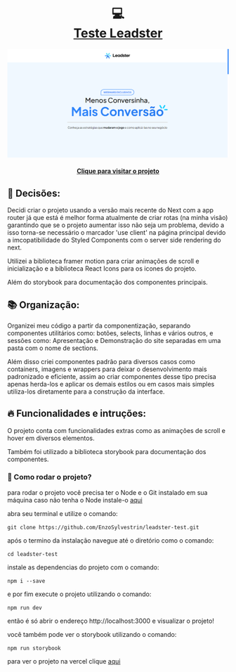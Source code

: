 <h1 align="center">
  💻<br /><a href="https://leadster-test.vercel.app">Teste Leadster</a>
</h1>

![Resultado final do projeto](img-app.png)

<h4 align="center"><a href="https://leadster-test.vercel.app">Clique para visitar o projeto</a></h4>

## 🧠 Decisões:

Decidi criar o projeto usando a versão mais recente do Next com a app router já que está é melhor forma atualmente de criar rotas (na minha visão) garantindo que se o projeto 
aumentar isso não seja um problema, devido a isso torna-se necessário o marcador 'use client' na página principal devido a imcopatibilidade do Styled Components com o 
server side rendering do next.

Utilizei a biblioteca framer motion para criar animações de scroll e inicialização e a biblioteca React Icons para os icones do projeto.

Além do storybook para documentação dos componentes principais.

## 📚 Organização: 

Organizei meu código a partir da componentização, separando componentes utilitários como: botões, selects, linhas e vários outros, e sessões como: Apresentação e 
Demonstração do site separadas em uma pasta com o nome de sections.

Além disso criei componentes padrão para diversos casos como containers, imagens e wrappers para deixar o desenvolvimento mais padronizado e eficiente, assim ao criar
componentes desse tipo precisa apenas herda-los e aplicar os demais estilos ou em casos mais simples utiliza-los diretamente para a construção da interface.

## 🔥 Funcionalidades e intruções:

O projeto conta com funcionalidades extras como as animações de scroll e hover em diversos elementos.

Também foi utilizado a biblioteca storybook para documentação dos componentes.

### 🚀 Como rodar o projeto?

para rodar o projeto você precisa ter o Node e o Git instalado em sua máquina caso não tenha o Node instale-o <a href="https://nodejs.org/en">aqui</a>

abra seu terminal e utilize o comando:
```
git clone https://github.com/EnzoSylvestrin/leadster-test.git
```

após o termino da instalação navegue até o diretório como o comando:
```
cd leadster-test
```

instale as dependencias do projeto com o comando:
```
npm i --save
```

e por fim execute o projeto utilizando o comando:
```
npm run dev
```

então é só abrir o endereço http://localhost:3000 e visualizar o projeto!

você também pode ver o storybook utilizando o comando:
```
npm run storybook
```

para ver o projeto na vercel clique <a href="https://leadster-test.vercel.app">aqui</a>


